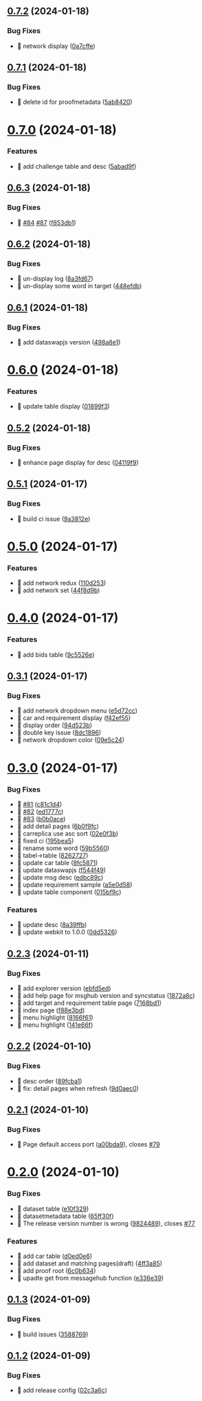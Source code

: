

## [0.7.2](https://github.com/dataswap/explorer/compare/0.7.1...0.7.2) (2024-01-18)


### Bug Fixes

* 🐛 network display ([0a7cffe](https://github.com/dataswap/explorer/commit/0a7cffebede77ee4690c5d8d7407cc6a1336a130))

## [0.7.1](https://github.com/dataswap/explorer/compare/0.7.0...0.7.1) (2024-01-18)


### Bug Fixes

* 🐛 delete id for proofmetadata ([5ab8420](https://github.com/dataswap/explorer/commit/5ab84206d18f6cb887466e4067c4114685b7cd78))

# [0.7.0](https://github.com/dataswap/explorer/compare/0.6.3...0.7.0) (2024-01-18)


### Features

* 🎸 add challenge table and desc ([5abad9f](https://github.com/dataswap/explorer/commit/5abad9fbb7158b26891d7ce238eab08d82536002))

## [0.6.3](https://github.com/dataswap/explorer/compare/0.6.2...0.6.3) (2024-01-18)


### Bug Fixes

* 🐛 [#84](https://github.com/dataswap/explorer/issues/84) [#87](https://github.com/dataswap/explorer/issues/87) ([f853db1](https://github.com/dataswap/explorer/commit/f853db1e8942c143a69333092450b13df5490be4))

## [0.6.2](https://github.com/dataswap/explorer/compare/0.6.1...0.6.2) (2024-01-18)


### Bug Fixes

* 🐛 un-display log ([8a3fd67](https://github.com/dataswap/explorer/commit/8a3fd6701d96a8b25c7a160e870a9e1dfa9319fe))
* 🐛 un-display some word in target ([448efdb](https://github.com/dataswap/explorer/commit/448efdb573f8da5787275ffd7e42b90146d79970))

## [0.6.1](https://github.com/dataswap/explorer/compare/0.6.0...0.6.1) (2024-01-18)


### Bug Fixes

* 🐛 add dataswapjs version ([498a8e1](https://github.com/dataswap/explorer/commit/498a8e1cbaf4fb34910067f90d21fd65a67908a1))

# [0.6.0](https://github.com/dataswap/explorer/compare/0.5.2...0.6.0) (2024-01-18)


### Features

* 🎸 update table display ([01899f3](https://github.com/dataswap/explorer/commit/01899f3802231857b420c63aa7b36ebfcbd4d213))

## [0.5.2](https://github.com/dataswap/explorer/compare/0.5.1...0.5.2) (2024-01-18)


### Bug Fixes

* 🐛 enhance page display for desc ([04119f9](https://github.com/dataswap/explorer/commit/04119f97bb813a93609f86a222c74ddaca807c8d))

## [0.5.1](https://github.com/dataswap/explorer/compare/0.5.0...0.5.1) (2024-01-17)


### Bug Fixes

* 🐛 build ci issue ([9a3812e](https://github.com/dataswap/explorer/commit/9a3812e9d29c278833091fe7efe2a1282046789e))

# [0.5.0](https://github.com/dataswap/explorer/compare/0.4.0...0.5.0) (2024-01-17)


### Features

* 🎸 add network redux ([110d253](https://github.com/dataswap/explorer/commit/110d2531492e77b3b418a017f72b7e5f8aae41d7))
* 🎸 add network set ([44f8d9b](https://github.com/dataswap/explorer/commit/44f8d9b86a4cac72f7410e3a20f27df7d086a0be))

# [0.4.0](https://github.com/dataswap/explorer/compare/0.3.1...0.4.0) (2024-01-17)


### Features

* 🎸 add bids table ([9c5526e](https://github.com/dataswap/explorer/commit/9c5526e6f5191d8f88fb24a2ca98c943b9f101b6))

## [0.3.1](https://github.com/dataswap/explorer/compare/0.3.0...0.3.1) (2024-01-17)


### Bug Fixes

* 🐛 add network dropdown menu ([e5d72cc](https://github.com/dataswap/explorer/commit/e5d72cc2bb1b8a61e72f437c022349da9c0d6d2d))
* 🐛 car and requirement display ([f42ef55](https://github.com/dataswap/explorer/commit/f42ef557ca85f8b7edd0a7c6647f8b64393e5ffa))
* 🐛 display order ([94d523b](https://github.com/dataswap/explorer/commit/94d523bdb995dfffb8fb3e8d10d843277e79b443))
* 🐛 double key issue ([8dc1896](https://github.com/dataswap/explorer/commit/8dc18966551dc3ccbd926f2cfbe4f7dedcedebfb))
* 🐛 network dropdown color ([09e5c24](https://github.com/dataswap/explorer/commit/09e5c241d73b3e95fbdc087244075071c9205dbb))

# [0.3.0](https://github.com/dataswap/explorer/compare/0.2.3...0.3.0) (2024-01-17)


### Bug Fixes

* 🐛 [#81](https://github.com/dataswap/explorer/issues/81) ([c81c1d4](https://github.com/dataswap/explorer/commit/c81c1d46b381bea85cf31111669965325801ca26))
* 🐛 [#82](https://github.com/dataswap/explorer/issues/82) ([ed1777c](https://github.com/dataswap/explorer/commit/ed1777c8dd60b61bd289847f5c15dce0760656cc))
* 🐛 [#83](https://github.com/dataswap/explorer/issues/83) ([b0b0ace](https://github.com/dataswap/explorer/commit/b0b0acee0075a76fe57df68c334e49861fe09f5c))
* 🐛 add detail pages ([6b0f9fc](https://github.com/dataswap/explorer/commit/6b0f9fc1a632a9170fe7274536a116abf2f5fc1e))
* 🐛 carreplica use asc sort ([02e0f3b](https://github.com/dataswap/explorer/commit/02e0f3ba6506fb52b797e89faae73afdac5211e4))
* 🐛 fixed ci ([195bea5](https://github.com/dataswap/explorer/commit/195bea59294c25b752dbfcbf0004a1f2af5f662d))
* 🐛 rename some word ([59b5560](https://github.com/dataswap/explorer/commit/59b556090056f89db72c4f6be533662cfdf02830))
* 🐛 tabel->table ([8262727](https://github.com/dataswap/explorer/commit/826272714e00f346793ec4f9ed2f3af3726532ef))
* 🐛 update car table ([8fc5871](https://github.com/dataswap/explorer/commit/8fc58711eb91db242ab3eb822138cba676f7e730))
* 🐛 update dataswapjs ([f544f49](https://github.com/dataswap/explorer/commit/f544f4941f646d7cc975dd88588da69e2bdb6558))
* 🐛 update msg desc ([edbc89c](https://github.com/dataswap/explorer/commit/edbc89c5eb2ac4faaefe6d9717e4f8015bc7ee39))
* 🐛 update requirement  sample ([a5e0d58](https://github.com/dataswap/explorer/commit/a5e0d5805c2a0e06ead18f8f583c29deffa4a27e))
* 🐛 update table component ([015bf9c](https://github.com/dataswap/explorer/commit/015bf9ced54f7e719e761cf30693c0ec3198716a))


### Features

* 🎸 update desc ([8a39ffb](https://github.com/dataswap/explorer/commit/8a39ffbb9e48c6c9bfdc4ae7ef6647eb5acc9f83))
* 🎸 update webkit to 1.0.0 ([0dd5326](https://github.com/dataswap/explorer/commit/0dd5326e8e9a4d26f0fed78033d5ab3c5d4f91c2))

## [0.2.3](https://github.com/dataswap/explorer/compare/0.2.2...0.2.3) (2024-01-11)


### Bug Fixes

* 🐛 add explorer version ([ebfd5ed](https://github.com/dataswap/explorer/commit/ebfd5edec2980ed7d3f2527503bc88ad0e947105))
* 🐛 add help page for msghub version and syncstatus ([1872a8c](https://github.com/dataswap/explorer/commit/1872a8cb4cb3af2e1987d059593eae916f63a50b))
* 🐛 add target and requirement table page ([7168bd1](https://github.com/dataswap/explorer/commit/7168bd129a65afd5f69e7ebdb270318bd428cd90))
* 🐛 index page ([f88e3bd](https://github.com/dataswap/explorer/commit/f88e3bd80e51cfda6db9b6463f413d7051a6820a))
* 🐛 menu highlight ([8166f61](https://github.com/dataswap/explorer/commit/8166f61cc42bb666ac08f6c86ec9c616bb911103))
* 🐛 menu highlight ([141e66f](https://github.com/dataswap/explorer/commit/141e66fd534c65439c0a8f0fffd8ad81e6a1d6de))

## [0.2.2](https://github.com/dataswap/explorer/compare/0.2.1...0.2.2) (2024-01-10)


### Bug Fixes

* 🐛 desc order ([89fcba1](https://github.com/dataswap/explorer/commit/89fcba157bebde0e9406b88e4cf7ed417d74d9fa))
* 🐛 fix: detail pages when refresh ([9d0aec0](https://github.com/dataswap/explorer/commit/9d0aec05fa0007b9fe3a543133634000dc34bb03))

## [0.2.1](https://github.com/dataswap/explorer/compare/0.2.0...0.2.1) (2024-01-10)


### Bug Fixes

* 🐛 Page default access port ([a00bda9](https://github.com/dataswap/explorer/commit/a00bda90bb208eec1e45d2941b68a46c22b00d9f)), closes [#79](https://github.com/dataswap/explorer/issues/79)

# [0.2.0](https://github.com/dataswap/explorer/compare/0.1.3...0.2.0) (2024-01-10)


### Bug Fixes

* 🐛 dataset table ([e10f329](https://github.com/dataswap/explorer/commit/e10f329af6f08c19909f081fe8e197e18c14e2aa))
* 🐛 datasetmetadata table ([65ff30f](https://github.com/dataswap/explorer/commit/65ff30f555e5e7665dbbeb45b65b9ccecbffd15b))
* 🐛 The release version number is wrong ([9824489](https://github.com/dataswap/explorer/commit/98244897bf0b1accb7c95ffbaed38a1853c21a51)), closes [#77](https://github.com/dataswap/explorer/issues/77)


### Features

* 🎸 add car table ([d0ed0e6](https://github.com/dataswap/explorer/commit/d0ed0e6488887fa9b3eac64b8316a73a3a1746b0))
* 🎸 add dataset and matching pages(draft) ([4ff3a85](https://github.com/dataswap/explorer/commit/4ff3a8504ee6d47d8a7da998e9d92125b3d9df60))
* 🎸 add proof root ([6c0b634](https://github.com/dataswap/explorer/commit/6c0b63458192404c2c45254e36239f359a24bef9))
* 🎸 upadte get from messagehub function ([e336e39](https://github.com/dataswap/explorer/commit/e336e39c4f4f2090f24f0b441bbf1959cee2e43c))

## [0.1.3](https://github.com/dataswap/explorer/compare/0.1.2...0.1.3) (2024-01-09)


### Bug Fixes

* 🐛 build issues ([3588769](https://github.com/dataswap/explorer/commit/35887693771f61cfe2bcff314f8e88507a236a69))

## [0.1.2](https://github.com/dataswap/explorer/compare/0.1.1...0.1.2) (2024-01-09)


### Bug Fixes

* 🐛 add release config ([02c3a6c](https://github.com/dataswap/explorer/commit/02c3a6cebd6b0a845184eaecff461fb82b05bbb5))
